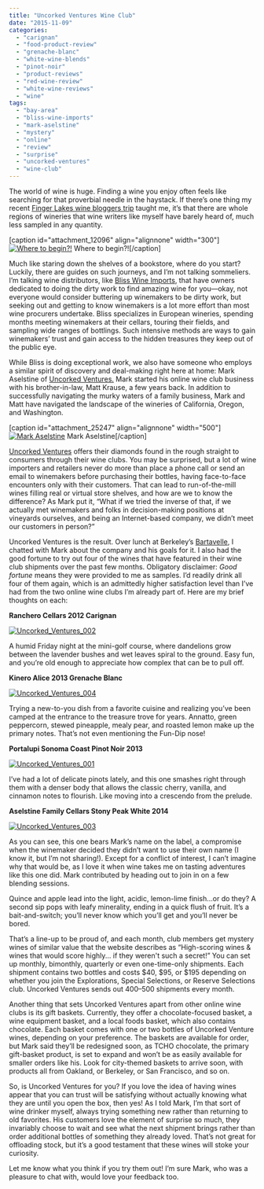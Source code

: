 ```yaml
---
title: "Uncorked Ventures Wine Club"
date: "2015-11-09"
categories: 
  - "carignan"
  - "food-product-review"
  - "grenache-blanc"
  - "white-wine-blends"
  - "pinot-noir"
  - "product-reviews"
  - "red-wine-review"
  - "white-wine-reviews"
  - "wine"
tags: 
  - "bay-area"
  - "bliss-wine-imports"
  - "mark-aselstine"
  - "mystery"
  - "online"
  - "review"
  - "surprise"
  - "uncorked-ventures"
  - "wine-club"
---
```


The world of wine is huge. Finding a wine you enjoy often feels like searching for that proverbial needle in the haystack. If there’s one thing my recent [Finger Lakes wine bloggers trip](http://thegourmez.com/?s=finger+lakes) taught me, it’s that there are whole regions of wineries that wine writers like myself have barely heard of, much less sampled in any quantity.

\[caption id="attachment\_12096" align="alignnone" width="300"\][![Where to begin?!](http://s3.amazonaws.com/thegourmez-wpmedia/2014/07/WBC_14_074-300x200.jpg)](http://s3.amazonaws.com/thegourmez-wpmedia/2014/07/WBC_14_074.jpg) Where to begin?!\[/caption\]

Much like staring down the shelves of a bookstore, where do you start? Luckily, there are guides on such journeys, and I’m not talking sommeliers. I’m talking wine distributors, like [Bliss Wine Imports](http://thegourmez.com/2015/07/20/bliss-wine-imports-tasting/), that have owners dedicated to doing the dirty work to find amazing wine for you—okay, not everyone would consider buttering up winemakers to be dirty work, but seeking out and getting to know winemakers is a lot more effort than most wine procurers undertake. Bliss specializes in European wineries, spending months meeting winemakers at their cellars, touring their fields, and sampling wide ranges of bottlings. Such intensive methods are ways to gain winemakers’ trust and gain access to the hidden treasures they keep out of the public eye.

While Bliss is doing exceptional work, we also have someone who employs a similar spirit of discovery and deal-making right here at home: Mark Aselstine of [Uncorked Ventures.](http://www.uncorkedventures.com/) Mark started his online wine club business with his brother-in-law, Matt Krause, a few years back. In addition to successfully navigating the murky waters of a family business, Mark and Matt have navigated the landscape of the wineries of California, Oregon, and Washington.

\[caption id="attachment\_25247" align="alignnone" width="500"\][![Mark Aselstine](http://s3.amazonaws.com/thegourmez-wpmedia/2015/11/Uncorked_Ventures_006-500x390.jpg)](http://s3.amazonaws.com/thegourmez-wpmedia/2015/11/Uncorked_Ventures_006.jpg) Mark Aselstine\[/caption\]

[Uncorked Ventures](http://www.uncorkedventures.com) offers their diamonds found in the rough straight to consumers through their wine clubs. You may be surprised, but a lot of wine importers and retailers never do more than place a phone call or send an email to winemakers before purchasing their bottles, having face-to-face encounters only with their customers. That can lead to run-of-the-mill wines filling real or virtual store shelves, and how are we to know the difference? As Mark put it, “What if we tried the inverse of that, if we actually met winemakers and folks in decision-making positions at vineyards ourselves, and being an Internet-based company, we didn’t meet our customers in person?”

Uncorked Ventures is the result. Over lunch at Berkeley’s [Bartavelle](http://www.bartavellecafe.com/), I chatted with Mark about the company and his goals for it. I also had the good fortune to try out four of the wines that have featured in their wine club shipments over the past few months. Obligatory disclaimer: _Good fortune_ means they were provided to me as samples. I’d readily drink all four of them again, which is an admittedly higher satisfaction level than I’ve had from the two online wine clubs I’m already part of. Here are my brief thoughts on each:

**Ranchero Cellars 2012 Carignan**

[![Uncorked_Ventures_002](http://s3.amazonaws.com/thegourmez-wpmedia/2015/11/Uncorked_Ventures_002-500x334.jpg)](http://s3.amazonaws.com/thegourmez-wpmedia/2015/11/Uncorked_Ventures_002.jpg)

A humid Friday night at the mini-golf course, where dandelions grow between the lavender bushes and wet leaves spiral to the ground. Easy fun, and you’re old enough to appreciate how complex that can be to pull off.

**Kinero Alice 2013 Grenache Blanc**

[![Uncorked_Ventures_004](http://s3.amazonaws.com/thegourmez-wpmedia/2015/11/Uncorked_Ventures_004-334x500.jpg)](http://s3.amazonaws.com/thegourmez-wpmedia/2015/11/Uncorked_Ventures_004.jpg)

Trying a new-to-you dish from a favorite cuisine and realizing you’ve been camped at the entrance to the treasure trove for years. Annatto, green peppercorn, stewed pineapple, mealy pear, and roasted lemon make up the primary notes. That’s not even mentioning the Fun-Dip nose!

**Portalupi Sonoma Coast Pinot Noir 2013**

[![Uncorked_Ventures_001](http://s3.amazonaws.com/thegourmez-wpmedia/2015/11/Uncorked_Ventures_001-334x500.jpg)](http://s3.amazonaws.com/thegourmez-wpmedia/2015/11/Uncorked_Ventures_001.jpg)

I’ve had a lot of delicate pinots lately, and this one smashes right through them with a denser body that allows the classic cherry, vanilla, and cinnamon notes to flourish. Like moving into a crescendo from the prelude.

**Aselstine Family Cellars Stony Peak White 2014**

[![Uncorked_Ventures_003](http://s3.amazonaws.com/thegourmez-wpmedia/2015/11/Uncorked_Ventures_003-500x334.jpg)](http://s3.amazonaws.com/thegourmez-wpmedia/2015/11/Uncorked_Ventures_003.jpg)

As you can see, this one bears Mark’s name on the label, a compromise when the winemaker decided they didn’t want to use their own name (I know it, but I’m not sharing!). Except for a conflict of interest, I can’t imagine why that would be, as I love it when wine takes me on tasting adventures like this one did. Mark contributed by heading out to join in on a few blending sessions.

Quince and apple lead into the light, acidic, lemon-lime finish…or do they? A second sip pops with leafy minerality, ending in a quick flush of fruit. It’s a bait-and-switch; you’ll never know which you’ll get and you’ll never be bored.

That’s a line-up to be proud of, and each month, club members get mystery wines of similar value that the website describes as “High-scoring wines & wines that would score highly... if they weren't such a secret!” You can set up monthly, bimonthly, quarterly or even one-time-only shipments. Each shipment contains two bottles and costs $40, $95, or $195 depending on whether you join the Explorations, Special Selections, or Reserve Selections club. Uncorked Ventures sends out 400–500 shipments every month.

Another thing that sets Uncorked Ventures apart from other online wine clubs is its gift baskets. Currently, they offer a chocolate-focused basket, a wine equipment basket, and a local foods basket, which also contains chocolate. Each basket comes with one or two bottles of Uncorked Venture wines, depending on your preference. The baskets are available for order, but Mark said they’ll be redesigned soon, as TCHO chocolate, the primary gift-basket product, is set to expand and won’t be as easily available for smaller orders like his. Look for city-themed baskets to arrive soon, with products all from Oakland, or Berkeley, or San Francisco, and so on.

So, is Uncorked Ventures for you? If you love the idea of having wines appear that you can trust will be satisfying without actually knowing what they are until you open the box, then yes! As I told Mark, I’m that sort of wine drinker myself, always trying something new rather than returning to old favorites. His customers love the element of surprise so much, they invariably choose to wait and see what the next shipment brings rather than order additional bottles of something they already loved. That’s not great for offloading stock, but it’s a good testament that these wines will stoke your curiosity.

Let me know what you think if you try them out! I’m sure Mark, who was a pleasure to chat with, would love your feedback too.
